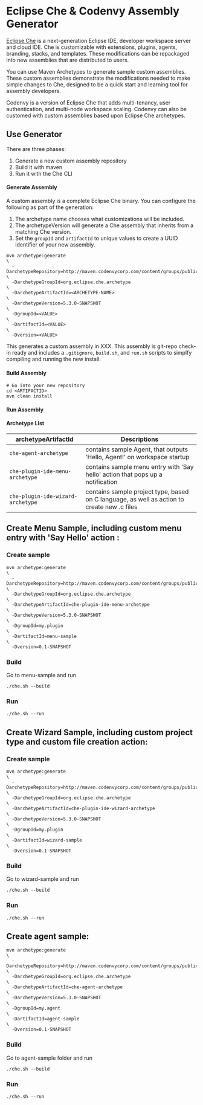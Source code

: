 # Eclipse Che & Codenvy Assembly Generator
[Eclipse Che](www.eclipse.org/che) is a next-generation Eclipse IDE, developer workspace server and cloud IDE. Che is customizable with extensions, plugins, agents, branding, stacks, and templates. These modifications can be repackaged into new assemblies that are distributed to users. 

You can use Maven Archetypes to generate sample custom assemblies. These custom assemblies demonstrate the modifications needed to make simple changes to Che, designed to be a quick start and learning tool for assembly developers.

Codenvy is a version of Eclipse Che that adds multi-tenancy, user authentication, and multi-node workspace scaling. Codenvy can also be customed with custom assemblies based upon Eclipse Che archetypes.


## Use Generator
There are three phases:
1. Generate a new custom assembly repository
2. Build it with maven
3. Run it with the Che CLI

#### Generate Assembly
A custom assembly is a complete Eclipse Che binary. You can configure the following as part of the generation:
1. The archetype name chooses what customizations will be included.
2. The archetypeVersion will generate a Che assembly that inherits from a matching Che version.
3. Set the `groupId` and `artifactId` to unique values to create a UUID identifier of your new assembly.

```
mvn archetype:generate                                                      \
  -DarchetypeRepository=http://maven.codenvycorp.com/content/groups/public/ \
  -DarchetypeGroupId=org.eclipse.che.archetype                              \
  -DarchetypeArtifactId=<ARCHETYPE-NAME>                                    \
  -DarchetypeVersion=5.3.0-SNAPSHOT                                         \
  -DgroupId=<VALUE>                                                         \
  -DartifactId=<VALUE>                                                      \
  -Dversion=<VALUE>
```

This generates a custom assembly in XXX. This assembly is git-repo check-in ready and includes a `.gitignore`, `build.sh`, and `run.sh` scripts to simplfy compiling and running the new install.

#### Build Assembly
```
# Go into your new repository
cd <ARTIFACTID>
mvn clean install
```
#### Run Assembly

#### Archetype List
| archetypeArtifactId   | Descriptions                              |
|-----------------------|-------------------------------------------|
| `che-agent-archetype` |  contains sample Agent, that outputs 'Hello, Agent!' on workspace startup  |
| `che-plugin-ide-menu-archetype` |  contains sample menu entry with 'Say hello' action that pops up a notification                     |
| `che-plugin-ide-wizard-archetype` |  contains sample project type, based on C language, as well as action to create new .c files                      |



## Create Menu Sample, including custom menu entry with 'Say Hello' action :

### Create sample
```
mvn archetype:generate                                                      \
  -DarchetypeRepository=http://maven.codenvycorp.com/content/groups/public/ \
  -DarchetypeGroupId=org.eclipse.che.archetype                              \
  -DarchetypeArtifactId=che-plugin-ide-menu-archetype                       \
  -DarchetypeVersion=5.3.0-SNAPSHOT                                         \
  -DgroupId=my.plugin                                                       \
  -DartifactId=menu-sample                                                  \
  -Dversion=0.1-SNAPSHOT
```

### Build
Go to menu-sample and run 
```
./che.sh --build
```

### Run
```
./che.sh --run
```

## Create Wizard Sample, including custom project type and custom file creation action:

### Create sample
```
mvn archetype:generate                                                      \
  -DarchetypeRepository=http://maven.codenvycorp.com/content/groups/public/ \
  -DarchetypeGroupId=org.eclipse.che.archetype                              \
  -DarchetypeArtifactId=che-plugin-ide-wizard-archetype                     \
  -DarchetypeVersion=5.3.0-SNAPSHOT                                         \
  -DgroupId=my.plugin                                                       \
  -DartifactId=wizard-sample                                                \
  -Dversion=0.1-SNAPSHOT                            
```

### Build
Go to wizard-sample and run 
```
./che.sh --build
```

### Run
```
./che.sh --run
```

## Create agent sample:

```
mvn archetype:generate                                                      \
  -DarchetypeRepository=http://maven.codenvycorp.com/content/groups/public/ \
  -DarchetypeGroupId=org.eclipse.che.archetype                              \
  -DarchetypeArtifactId=che-agent-archetype                                 \
  -DarchetypeVersion=5.3.0-SNAPSHOT                                         \
  -DgroupId=my.agent                                                        \
  -DartifactId=agent-sample                                                 \
  -Dversion=0.1-SNAPSHOT  
```


### Build
Go to agent-sample folder and run 
```
./che.sh --build
```

### Run
```
./che.sh --run
```
